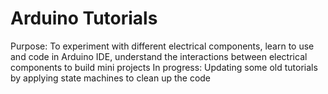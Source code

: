 # Arduino Tutorials
Purpose: To experiment with different electrical components, learn to use and code in Arduino IDE, understand the interactions between electrical components to build mini projects
In progress: Updating some old tutorials by applying state machines to clean up the code
